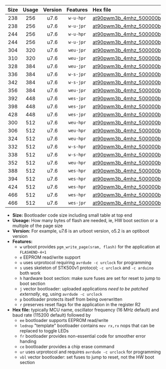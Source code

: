 |Size|Usage|Version|Features|Hex file|
|:-:|:-:|:-:|:-:|:--|
|238|256|u7.6|`w-u-hpr`|[at90pwm3b_4mhz_500000bps_ur.hex](https://raw.githubusercontent.com/stefanrueger/urboot/main/at90pwm3b_4mhz_500000bps_ur.hex)|
|238|256|u7.6|`w-u-jpr`|[at90pwm3b_4mhz_500000bps_ur_vbl.hex](https://raw.githubusercontent.com/stefanrueger/urboot/main/at90pwm3b_4mhz_500000bps_ur_vbl.hex)|
|244|256|u7.6|`w-u-hpr`|[at90pwm3b_4mhz_500000bps_lednop_ur.hex](https://raw.githubusercontent.com/stefanrueger/urboot/main/at90pwm3b_4mhz_500000bps_lednop_ur.hex)|
|244|256|u7.6|`w-u-jpr`|[at90pwm3b_4mhz_500000bps_lednop_ur_vbl.hex](https://raw.githubusercontent.com/stefanrueger/urboot/main/at90pwm3b_4mhz_500000bps_lednop_ur_vbl.hex)|
|304|320|u7.6|`weu-jpr`|[at90pwm3b_4mhz_500000bps_ee_ur_vbl.hex](https://raw.githubusercontent.com/stefanrueger/urboot/main/at90pwm3b_4mhz_500000bps_ee_ur_vbl.hex)|
|310|320|u7.6|`weu-jpr`|[at90pwm3b_4mhz_500000bps_ee_lednop_ur_vbl.hex](https://raw.githubusercontent.com/stefanrueger/urboot/main/at90pwm3b_4mhz_500000bps_ee_lednop_ur_vbl.hex)|
|328|384|u7.6|`weu-jpr`|[at90pwm3b_4mhz_500000bps_ee_lednop_fr_ur_vbl.hex](https://raw.githubusercontent.com/stefanrueger/urboot/main/at90pwm3b_4mhz_500000bps_ee_lednop_fr_ur_vbl.hex)|
|336|384|u7.6|`w-s-jpr`|[at90pwm3b_4mhz_500000bps_vbl.hex](https://raw.githubusercontent.com/stefanrueger/urboot/main/at90pwm3b_4mhz_500000bps_vbl.hex)|
|342|384|u7.6|`w-s-jpr`|[at90pwm3b_4mhz_500000bps_lednop_vbl.hex](https://raw.githubusercontent.com/stefanrueger/urboot/main/at90pwm3b_4mhz_500000bps_lednop_vbl.hex)|
|356|384|u7.6|`weu-jpr`|[at90pwm3b_4mhz_500000bps_ee_lednop_fr_ce_ur_vbl.hex](https://raw.githubusercontent.com/stefanrueger/urboot/main/at90pwm3b_4mhz_500000bps_ee_lednop_fr_ce_ur_vbl.hex)|
|392|448|u7.6|`wes-jpr`|[at90pwm3b_4mhz_500000bps_ee_vbl.hex](https://raw.githubusercontent.com/stefanrueger/urboot/main/at90pwm3b_4mhz_500000bps_ee_vbl.hex)|
|398|448|u7.6|`wes-jpr`|[at90pwm3b_4mhz_500000bps_ee_lednop_vbl.hex](https://raw.githubusercontent.com/stefanrueger/urboot/main/at90pwm3b_4mhz_500000bps_ee_lednop_vbl.hex)|
|428|448|u7.6|`wes-jpr`|[at90pwm3b_4mhz_500000bps_ee_lednop_fr_vbl.hex](https://raw.githubusercontent.com/stefanrueger/urboot/main/at90pwm3b_4mhz_500000bps_ee_lednop_fr_vbl.hex)|
|300|512|u7.6|`weu-hpr`|[at90pwm3b_4mhz_500000bps_ee_ur.hex](https://raw.githubusercontent.com/stefanrueger/urboot/main/at90pwm3b_4mhz_500000bps_ee_ur.hex)|
|306|512|u7.6|`weu-hpr`|[at90pwm3b_4mhz_500000bps_ee_lednop_ur.hex](https://raw.githubusercontent.com/stefanrueger/urboot/main/at90pwm3b_4mhz_500000bps_ee_lednop_ur.hex)|
|324|512|u7.6|`weu-hpr`|[at90pwm3b_4mhz_500000bps_ee_lednop_fr_ur.hex](https://raw.githubusercontent.com/stefanrueger/urboot/main/at90pwm3b_4mhz_500000bps_ee_lednop_fr_ur.hex)|
|332|512|u7.6|`w-s-hpr`|[at90pwm3b_4mhz_500000bps.hex](https://raw.githubusercontent.com/stefanrueger/urboot/main/at90pwm3b_4mhz_500000bps.hex)|
|338|512|u7.6|`w-s-hpr`|[at90pwm3b_4mhz_500000bps_lednop.hex](https://raw.githubusercontent.com/stefanrueger/urboot/main/at90pwm3b_4mhz_500000bps_lednop.hex)|
|352|512|u7.6|`weu-hpr`|[at90pwm3b_4mhz_500000bps_ee_lednop_fr_ce_ur.hex](https://raw.githubusercontent.com/stefanrueger/urboot/main/at90pwm3b_4mhz_500000bps_ee_lednop_fr_ce_ur.hex)|
|388|512|u7.6|`wes-hpr`|[at90pwm3b_4mhz_500000bps_ee.hex](https://raw.githubusercontent.com/stefanrueger/urboot/main/at90pwm3b_4mhz_500000bps_ee.hex)|
|394|512|u7.6|`wes-hpr`|[at90pwm3b_4mhz_500000bps_ee_lednop.hex](https://raw.githubusercontent.com/stefanrueger/urboot/main/at90pwm3b_4mhz_500000bps_ee_lednop.hex)|
|424|512|u7.6|`wes-hpr`|[at90pwm3b_4mhz_500000bps_ee_lednop_fr.hex](https://raw.githubusercontent.com/stefanrueger/urboot/main/at90pwm3b_4mhz_500000bps_ee_lednop_fr.hex)|
|466|512|u7.6|`wes-hpr`|[at90pwm3b_4mhz_500000bps_ee_lednop_fr_ce.hex](https://raw.githubusercontent.com/stefanrueger/urboot/main/at90pwm3b_4mhz_500000bps_ee_lednop_fr_ce.hex)|
|466|512|u7.6|`wes-jpr`|[at90pwm3b_4mhz_500000bps_ee_lednop_fr_ce_vbl.hex](https://raw.githubusercontent.com/stefanrueger/urboot/main/at90pwm3b_4mhz_500000bps_ee_lednop_fr_ce_vbl.hex)|

- **Size:** Bootloader code size including small table at top end
- **Useage:** How many bytes of flash are needed, ie, HW boot section or a multiple of the page size
- **Version:** For example, u7.6 is an urboot version, o5.2 is an optiboot version
- **Features:**
  + `w` urboot provides `pgm_write_page(sram, flash)` for the application at `FLASHEND-4+1`
  + `e` EEPROM read/write support
  + `u` uses urprotocol requiring `avrdude -c urclock` for programming
  + `s` uses skeleton of STK500v1 protocol; `-c urclock` and `-c arduino` both work
  + `h` hardware boot section: make sure fuses are set for reset to jump to boot section
  + `j` vector bootloader: uploaded applications *need to be patched externally*, eg, using `avrdude -c urclock`
  + `p` bootloader protects itself from being overwritten
  + `r` preserves reset flags for the application in the register R2
- **Hex file:** typically MCU name, oscillator frequency (16 MHz default) and baud rate (115200 default) followed by
  + `ee` bootloader supports EEPROM read/write
  + `lednop` "template" bootloader contains `mov rx,rx` nops that can be replaced to toggle LEDs
  + `fr` bootloader provides non-essential code for smoother error handing
  + `ce` bootloader provides a chip erase command
  + `ur` uses urprotocol and requires `avrdude -c urclock` for programming
  + `vbl` vector bootloader: set fuses to jump to reset, not the HW boot section
